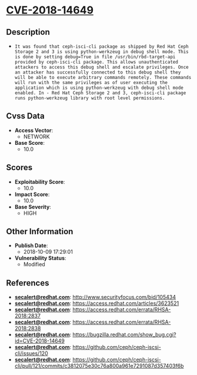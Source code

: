 
# [CVE-2018-14649](https://cve.mitre.org/cgi-bin/cvename.cgi?name=CVE-2018-14649)

## Description

- `It was found that ceph-isci-cli package as shipped by Red Hat Ceph Storage 2 and 3 is using python-werkzeug in debug shell mode. This is done by setting debug=True in file /usr/bin/rbd-target-api provided by ceph-isci-cli package. This allows unauthenticated attackers to access this debug shell and escalate privileges. Once an attacker has successfully connected to this debug shell they will be able to execute arbitrary commands remotely. These commands will run with the same privileges as of user executing the application which is using python-werkzeug with debug shell mode enabled. In - Red Hat Ceph Storage 2 and 3, ceph-isci-cli package runs python-werkzeug library with root level permissions.`

## Cvss Data

- **Access Vector**:
  - NETWORK
- **Base Score**:
  - 10.0

## Scores

- **Exploitability Score**:
  - 10.0
- **Impact Score**:
  - 10.0
- **Base Severity**:
  - HIGH

## Other Information

- **Publish Date**:
  - 2018-10-09 17:29:01
- **Vulnerability Status**:
  - Modified

## References

- **secalert@redhat.com**: http://www.securityfocus.com/bid/105434
- **secalert@redhat.com**: https://access.redhat.com/articles/3623521
- **secalert@redhat.com**: https://access.redhat.com/errata/RHSA-2018:2837
- **secalert@redhat.com**: https://access.redhat.com/errata/RHSA-2018:2838
- **secalert@redhat.com**: https://bugzilla.redhat.com/show_bug.cgi?id=CVE-2018-14649
- **secalert@redhat.com**: https://github.com/ceph/ceph-iscsi-cli/issues/120
- **secalert@redhat.com**: https://github.com/ceph/ceph-iscsi-cli/pull/121/commits/c3812075e30c76a800a961e7291087d357403f6b
